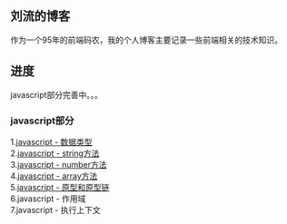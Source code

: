 ## 刘流的博客
作为一个95年的前端码农，我的个人博客主要记录一些前端相关的技术知识。
## 进度
javascript部分完善中。。。
### javascript部分
1.[javascript - 数据类型](https://github.com/liuliu1995/blog/issues/1)<br>
2.[javascript - string方法](https://github.com/liuliu1995/blog/issues/2)<br>
3.[javascript - number方法](https://github.com/liuliu1995/blog/issues/3)<br>
4.[javascript - array方法](https://github.com/liuliu1995/blog/issues/4)<br>
5.[javascript - 原型和原型链](https://github.com/liuliu1995/blog/issues/5)<br>
6.javascript - 作用域<br>
7.javascript - 执行上下文<br>

